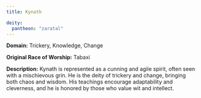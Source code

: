 ```yaml
---
title: Kynath

deity: 
  pantheon: "zaratal"
---
```


**Domain:** Trickery, Knowledge, Change

**Original Race of Worship:** Tabaxi

**Description:** Kynath is represented as a cunning and agile spirit, often seen with a mischievous grin. He is the deity of trickery and change, bringing both chaos and wisdom. His teachings encourage adaptability and cleverness, and he is honored by those who value wit and intellect.

<!--more-->

